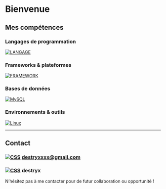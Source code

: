 # Bienvenue

## Mes compétences

### Langages de programmation

[![LANGAGE](https://skillicons.dev/icons?i=lua,c,cpp,js,php,html,css)](https://skillicons.dev) &nbsp;

### Frameworks & plateformes

[![FRAMEWORK](https://skillicons.dev/icons?i=symfony,docker)](https://skillicons.dev)

### Bases de données

[![MySQL](https://skillicons.dev/icons?i=mysql)](https://skillicons.dev)  

### Environnements & outils

[![Linux](https://skillicons.dev/icons?i=ubuntu,windows,bash,qt,github,gitlab)](https://skillicons.dev) &nbsp;

---

## Contact

### [![CSS](https://skillicons.dev/icons?i=gmail)](https://skillicons.dev) **[destryxxxx@gmail.com](destryxxxx@gmail.com)**
### [![CSS](https://skillicons.dev/icons?i=discord)](https://skillicons.dev) **destryx**

N’hésitez pas à me contacter pour de futur collaboration ou opportunité !

